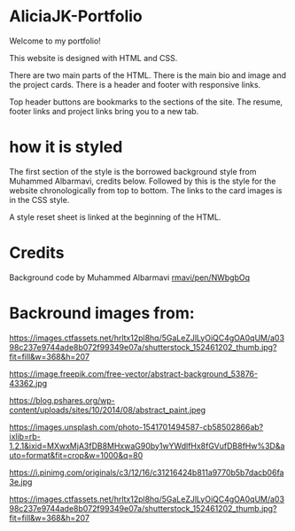 # AliciaJK-Portfolio
Welcome to my portfolio!

This website is designed with HTML and CSS. 

There are two main parts of the HTML. There is the main bio and image and the project cards. There is a header and footer with responsive links. 

Top header buttons are bookmarks to the sections of the site. The resume, footer links and project links bring you to a new tab. 

# how it is styled

The first section of the style is the borrowed background style from Muhammed Albarmavi, credits below. Followed by this is the style for the website chronologically from top to bottom. The links to the card images is in the CSS style. 

A style reset sheet is linked at the beginning of the HTML. 


# Credits

Background code by Muhammed Albarmavi
[rmavi/pen/NWbgbOq](https://codepen.io/malbarmavi/pen/NWbgbOq)

# Backround images from:

https://images.ctfassets.net/hrltx12pl8hq/5GaLeZJlLyOiQC4gOA0qUM/a0398c237e9744ade8b072f99349e07a/shutterstock_152461202_thumb.jpg?fit=fill&w=368&h=207
 
 
https://image.freepik.com/free-vector/abstract-background_53876-43362.jpg
  
https://blog.pshares.org/wp-content/uploads/sites/10/2014/08/abstract_paint.jpeg
 
https://images.unsplash.com/photo-1541701494587-cb58502866ab?ixlib=rb-1.2.1&ixid=MXwxMjA3fDB8MHxwaG90by1wYWdlfHx8fGVufDB8fHw%3D&auto=format&fit=crop&w=1000&q=80
 
https://i.pinimg.com/originals/c3/12/16/c31216424b811a9770b5b7dacb06fa3e.jpg
  
https://images.ctfassets.net/hrltx12pl8hq/5GaLeZJlLyOiQC4gOA0qUM/a0398c237e9744ade8b072f99349e07a/shutterstock_152461202_thumb.jpg?fit=fill&w=368&h=207